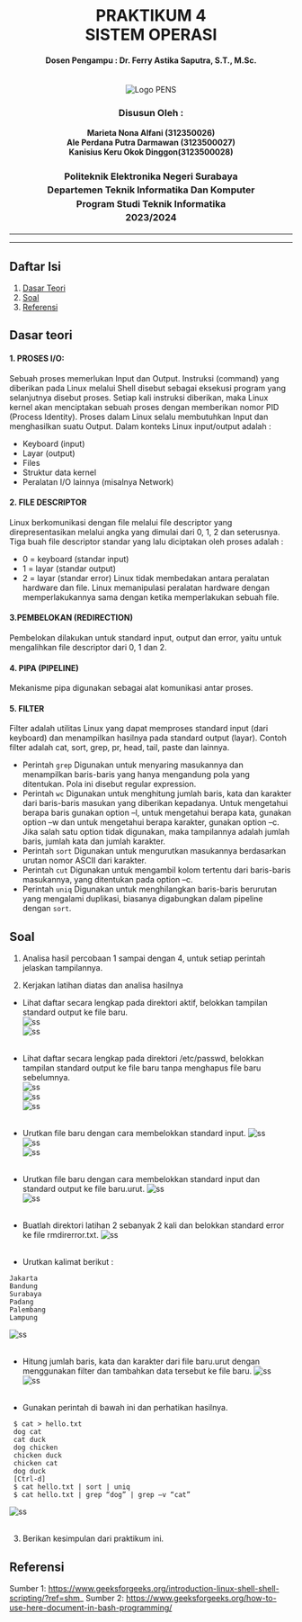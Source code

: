 <div align="center">
  <h1 style="text-align: center;font-weight: bold">PRAKTIKUM 4<br>SISTEM OPERASI</h1>
  <h4 style="text-align: center;">Dosen Pengampu : Dr. Ferry Astika Saputra, S.T., M.Sc.</h4>
</div>
<br />
<div align="center">
  <img src="https://upload.wikimedia.org/wikipedia/id/4/44/Logo_PENS.png" alt="Logo PENS">
  <h3 style="text-align: center;">Disusun Oleh : </h3>
  <p style="text-align: center;">
    <strong>Marieta Nona Alfani (312350026) </strong><br>
    <strong>Ale Perdana Putra Darmawan (3123500027) </strong><br>
    <strong>Kanisius Keru Okok Dinggon(3123500028)</strong>
  </p>
<h3 style="text-align: center;line-height: 1.5">Politeknik Elektronika Negeri Surabaya<br>Departemen Teknik Informatika Dan Komputer<br>Program Studi Teknik Informatika<br>2023/2024</h3>
  <hr><hr>
</div>

## Daftar Isi
1. [Dasar Teori](#Dasar-teori)
2. [Soal](#soal)
3. [Referensi](#Referensi)

## Dasar teori
#### 1. PROSES I/O:</br>
Sebuah proses memerlukan Input dan Output. Instruksi (command) yang diberikan pada Linux melalui Shell disebut sebagai eksekusi program yang selanjutnya disebut proses. Setiap kali instruksi diberikan, maka Linux kernel akan menciptakan sebuah proses dengan memberikan nomor PID (Process Identity). Proses dalam Linux selalu membutuhkan Input dan menghasilkan suatu Output.
Dalam konteks Linux input/output adalah :
- Keyboard (input)
- Layar (output)
- Files
- Struktur data kernel
- Peralatan I/O lainnya (misalnya Network)

#### 2. FILE DESCRIPTOR
Linux berkomunikasi dengan file melalui file descriptor yang direpresentasikan melalui angka yang dimulai dari 0, 1, 2 dan seterusnya. Tiga buah file descriptor standar yang lalu diciptakan oleh proses adalah :
- 0 = keyboard (standar input)
- 1 = layar (standar output)
- 2 = layar (standar error)
Linux tidak membedakan antara peralatan hardware dan file. Linux memanipulasi peralatan hardware dengan memperlakukannya sama dengan ketika memperlakukan sebuah file.

#### 3.PEMBELOKAN (REDIRECTION)
Pembelokan dilakukan untuk standard input, output dan error, yaitu untuk mengalihkan file descriptor dari 0, 1 dan 2.

#### 4. PIPA (PIPELINE)
Mekanisme pipa digunakan sebagai alat komunikasi antar proses.

#### 5. FILTER
Filter adalah utilitas Linux yang dapat memproses standard input (dari keyboard) dan menampilkan hasilnya pada standard output (layar). Contoh filter adalah cat, sort, grep, pr, head, tail, paste dan lainnya. 
- Perintah ```grep``` Digunakan untuk menyaring masukannya dan menampilkan baris-baris yang hanya mengandung pola yang ditentukan. Pola ini disebut regular expression.
- Perintah ```wc``` Digunakan untuk menghitung jumlah baris, kata dan karakter dari baris-baris masukan yang diberikan kepadanya. Untuk mengetahui berapa baris gunakan option –l, untuk mengetahui berapa kata, gunakan option –w dan untuk mengetahui berapa karakter, gunakan option –c. Jika salah satu option tidak digunakan, maka tampilannya adalah jumlah baris, jumlah kata dan jumlah karakter.
- Perintah ```sort``` Digunakan untuk mengurutkan masukannya berdasarkan urutan nomor ASCII dari karakter.
- Perintah ```cut``` Digunakan untuk mengambil kolom tertentu dari baris-baris masukannya, yang ditentukan pada option –c.
- Perintah ```uniq``` Digunakan untuk menghilangkan baris-baris berurutan yang mengalami duplikasi, biasanya digabungkan dalam pipeline dengan ```sort```.

## Soal
1. Analisa hasil percobaan 1 sampai dengan 4, untuk setiap perintah jelaskan tampilannya.


2.  Kerjakan latihan diatas dan analisa hasilnya
- Lihat daftar secara lengkap pada direktori aktif, belokkan tampilan standard output ke file baru.</br>
![ss](assets/latihan/soal1/1.png)</br>
![ss](assets/latihan/soal1/2.png)</br></br>

- Lihat daftar secara lengkap pada direktori /etc/passwd, belokkan tampilan standard output ke file baru tanpa menghapus file baru sebelumnya.</br>
![ss](assets/latihan/soal2/1.png)</br>
![ss](assets/latihan/soal2/2.png)</br>
![ss](assets/latihan/soal2/3.png)</br></br>

- Urutkan file baru dengan cara membelokkan standard input.
![ss](assets/latihan/soal3/1.png)</br>
![ss](assets/latihan/soal3/1.png)</br>
![ss](assets/latihan/soal3/1.png)</br></br>

- Urutkan file baru dengan cara membelokkan standard input dan standard output ke file baru.urut.
![ss](assets/latihan/soal4/1.png)</br>
![ss](assets/latihan/soal4/2.png)</br></br>

- Buatlah direktori latihan 2 sebanyak 2 kali dan belokkan standard error ke file rmdirerror.txt.
![ss](assets/latihan/soal5/1.png)</br></br>

- Urutkan kalimat berikut :
```
Jakarta
Bandung
Surabaya
Padang
Palembang
Lampung
```
![ss](assets/latihan/soal6/1.png)</br></br>

- Hitung jumlah baris, kata dan karakter dari file baru.urut dengan menggunakan filter dan tambahkan data tersebut ke file baru.
![ss](assets/latihan/soal7/1.png)</br>
![ss](assets/latihan/soal7/2.png)</br></br>

- Gunakan perintah di bawah ini dan perhatikan hasilnya.
```
 $ cat > hello.txt
 dog cat
 cat duck
 dog chicken
 chicken duck
 chicken cat
 dog duck
 [Ctrl-d]
 $ cat hello.txt | sort | uniq
 $ cat hello.txt | grep “dog” | grep –v “cat”
```
![ss](assets/latihan/soal8/1.png)</br></br>

3. Berikan kesimpulan dari praktikum ini.

## Referensi
Sumber 1: https://www.geeksforgeeks.org/introduction-linux-shell-shell-scripting/?ref=shm_
Sumber 2: https://www.geeksforgeeks.org/how-to-use-here-document-in-bash-programming/
